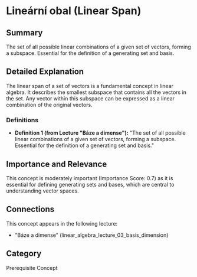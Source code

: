 # Lineární obal (Linear Span)

## Summary
The set of all possible linear combinations of a given set of vectors, forming a subspace. Essential for the definition of a generating set and basis.

## Detailed Explanation
The linear span of a set of vectors is a fundamental concept in linear algebra. It describes the smallest subspace that contains all the vectors in the set. Any vector within this subspace can be expressed as a linear combination of the original vectors.

### Definitions
*   **Definition 1 (from Lecture "Báze a dimense"):** "The set of all possible linear combinations of a given set of vectors, forming a subspace. Essential for the definition of a generating set and basis."

## Importance and Relevance
This concept is moderately important (Importance Score: 0.7) as it is essential for defining generating sets and bases, which are central to understanding vector spaces.

## Connections
This concept appears in the following lecture:
*   "Báze a dimense" (linear_algebra_lecture_03_basis_dimension)

## Category
Prerequisite Concept